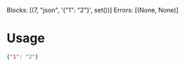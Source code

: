 Blocks: [(7, "json", '{"1": "2"}', set())]
Errors: [(None, None)]


# Usage

```json
{"1": "2"}
```
